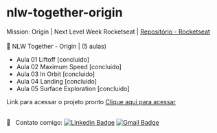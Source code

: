 # nlw-together-origin

Mission: Origin | Next Level Week Rocketseat | [Repositório - Rocketseat](https://github.com/rocketseat-education/nlw-06-origin)<br/>
<br/> :rocket: NLW Together - Origin | (5 aulas)

- Aula 01 Liftoff [concluido]
- Aula 02 Maximum Speed [concluido]
- Aula 03 In Orbit [concluido]
- Aula 04 Landing [concluido]
- Aula 05 Surface Exploration [concluido]

Link para acessar o projeto pronto
[Clique aqui para acessar](https://thiagodau.github.io/nlw-together-origin/)

<br/> :email: &nbsp; Contato comigo: [![Linkedin Badge](https://img.shields.io/badge/-Thiago-blue?style=flat-square&logo=Linkedin&logoColor=white&link=https://www.linkedin.com/in/thiagorodriguesdau/)](https://www.linkedin.com/in/thiagorodriguesdau/)
[![Gmail Badge](https://img.shields.io/badge/-thiagorodriguesdau@gmail.com-c14438?style=flat-square&logo=Gmail&logoColor=white&link=mailto:thiagorodriguesdau@gmail.com)](mailto:thiagorodriguesdau@gmail.com)
